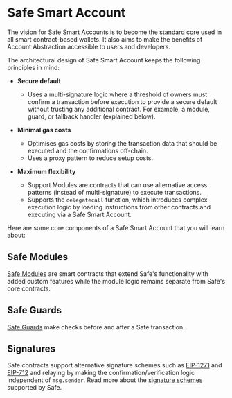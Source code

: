 # Safe Smart Account

The vision for Safe Smart Accounts is to become the standard core used in all smart contract-based wallets. It also aims to make the benefits of Account Abstraction accessible to users and developers.

The architectural design of Safe Smart Account keeps the following principles in mind:

- **Secure default**

  - Uses a multi-signature logic where a threshold of owners must confirm a transaction before execution to provide a secure default without trusting any additional contract. For example, a module, guard, or fallback handler (explained below).

- **Minimal gas costs**

  - Optimises gas costs by storing the transaction data that should be executed and the confirmations off-chain.
  - Uses a proxy pattern to reduce setup costs.

- **Maximum flexibility**
  - Support Modules are contracts that can use alternative access patterns (instead of multi-signature) to execute transactions.
  - Supports the `delegatecall` function, which introduces complex execution logic by loading instructions from other contracts and executing via a Safe Smart Account.

Here are some core components of a Safe Smart Account that you will learn about:

## Safe Modules

[Safe Modules](smart-account-modules.mdx) are smart contracts that extend Safe's functionality with added custom features while the module logic remains separate from Safe's core contracts.

## Safe Guards

[Safe Guards](smart-account-guards.mdx) make checks before and after a Safe transaction.

## Signatures

Safe contracts support alternative signature schemes such as [EIP-1271](https://eips.ethereum.org/EIPS/eip-1271) and [EIP-712](https://eips.ethereum.org/EIPS/eip-712) and relaying by making the confirmation/verification logic independent of `msg.sender`. Read more about the [signature schemes](https://github.com/safe-global/safe-contracts/blob/main/docs/signatures.md) supported by Safe.
